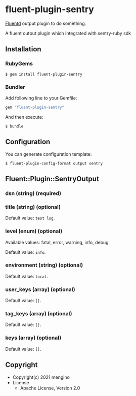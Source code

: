 # fluent-plugin-sentry

[Fluentd](https://fluentd.org/) output plugin to do something.

A fluent output plugin which integrated with sentry-ruby sdk

## Installation

### RubyGems

```
$ gem install fluent-plugin-sentry
```

### Bundler

Add following line to your Gemfile:

```ruby
gem "fluent-plugin-sentry"
```

And then execute:

```
$ bundle
```

## Configuration

You can generate configuration template:

```
$ fluent-plugin-config-format output sentry
```

## Fluent::Plugin::SentryOutput

### dsn (string) (required)

### title (string) (optional)


Default value: `test log`.

### level (enum) (optional)


Available values: fatal, error, warning, info, debug

Default value: `info`.

### environment (string) (optional)


Default value: `local`.

### user_keys (array) (optional)


Default value: `[]`.

### tag_keys (array) (optional)


Default value: `[]`.

### keys (array) (optional)


Default value: `[]`.


## Copyright

* Copyright(c) 2021 mengino
* License
  * Apache License, Version 2.0
